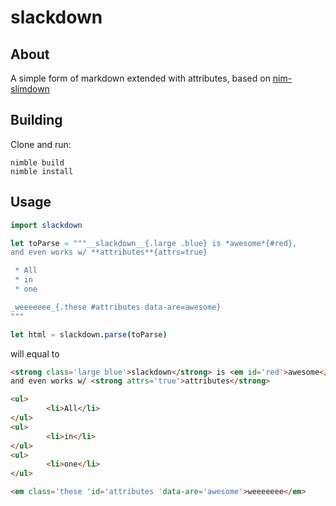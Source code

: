 # slackdown

## About

A simple form of markdown extended with attributes, based on [nim-slimdown](https://github.com/ruivieira/nim-slimdown)

## Building

Clone and run:

```
nimble build
nimble install
```

## Usage

```nim
import slackdown 

let toParse = """__slackdown__{.large .blue} is *awesome*{#red},
and even works w/ **attributes**{attrs=true}

 * All
 * in 
 * one

_weeeeeee_{.these #attributes data-are=awesome}
"""

let html = slackdown.parse(toParse)
```

will equal to

```html
<strong class='large blue'>slackdown</strong> is <em id='red'>awesome</em>,
and even works w/ <strong attrs='true'>attributes</strong>

<ul>
        <li>All</li>
</ul>
<ul>
        <li>in</li>
</ul>
<ul>
        <li>one</li>
</ul>

<em class='these 'id='attributes 'data-are='awesome'>weeeeeee</em>
```
